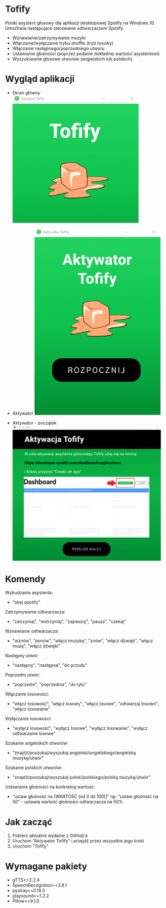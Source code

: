 # Tofify
Polski asystent głosowy dla aplikacji desktopowej Spotify na Windows 10. Umożliwia następujące sterowanie odtwarzaczem Spotify:
- Wznawianie/zatrzymywanie muzyki
- Włączanie/wyłączanie trybu shuffle (tryb losowy)
- Włączanie następnego/poprzedniego utworu
- Ustawianie głośności (poprzez podanie dokładnej wartości asystentowi)
- Wyszukiwanie głosowe utworów (angielskich lub polskich)

# Wygląd aplikacji

- Ekran główny
![main_screen](https://github.com/Kamelleon/Tofify/blob/main/preview_screens/tofify2.png)


- Aktywator
![activator_screen](https://github.com/Kamelleon/Tofify/blob/main/preview_screens/tofify1.png)


- Aktywator - początek
![activator_beginning_screen](https://github.com/Kamelleon/Tofify/blob/main/preview_screens/tofify3.png)

# Komendy
Wybudzanie asystenta:
- "okej spotify"


Zatrzymywanie odtwarzacza:
- "zatrzymaj", "wstrzymaj", "zapauzuj", "pauza", "czekaj"


Wznawianie odtwarzacza:
- "wznów", "ponów", "włącz muzykę", "znów", "włącz dźwięk", "włącz muzę", "włącz dźwięki"


Następny utwór:
- "następny", "następna", "do przodu"


Poprzedni utwór:
- "poprzedni", "poprzednia", "do tyłu"


Włączanie losowości:
- "włącz losowość", "włącz losowy", "włącz losowe", "odtwarzaj losowo", "włącz losowanie"


Wyłączanie losowości:
- "wyłącz losowość", "wyłącz losowe", "wyłącz losowanie", "wyłącz odtwarzanie losowe"


Szukanie angielskich utworów:
- "znajdź/poszukaj/wyszukaj angielski/angielskiego/angielską muzykę/utwór"


Szukanie polskich utworów:
- "znajdź/poszukaj/wyszukaj polski/polskiego/polską muzykę/utwór"


Ustawianie głośności na konkretną wartość:
- "ustaw głośność na [WARTOŚĆ (od 0 do 100)]" np: "ustaw głośność na 50" - ustawia wartość głośności odtwarzacza na 50%

# Jak zacząć
1. Pobierz aktualne wydanie z GitHub'a
2. Uruchom "Aktywator Tofify" i przejdź przez wszystkie jego kroki
3. Uruchom "Tofify"

# Wymagane pakiety
- gTTS==2.2.4
- SpeechRecognition==3.8.1
- pystray==0.19.3
- playsound==1.2.2
- Pillow==9.1.0
